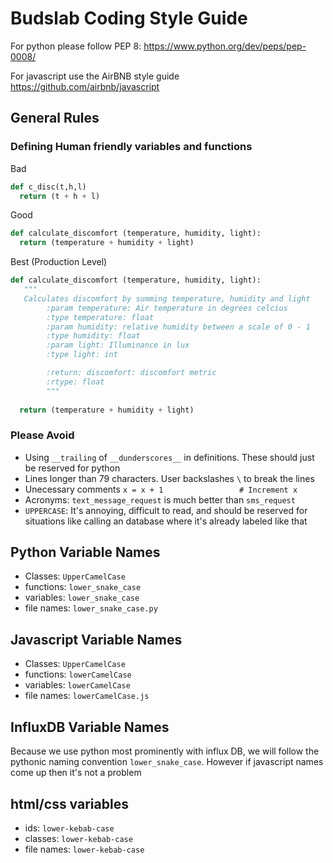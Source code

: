 # Budslab Coding Style Guide

For python please follow PEP 8: https://www.python.org/dev/peps/pep-0008/

For javascript use the AirBNB style guide https://github.com/airbnb/javascript

## General Rules

### Defining Human friendly variables and functions
Bad
```python
def c_disc(t,h,l)
  return (t + h + l)
```

Good
```python
def calculate_discomfort (temperature, humidity, light):
  return (temperature + humidity + light)
```

Best (Production Level)
```python
def calculate_discomfort (temperature, humidity, light):
   """
   Calculates discomfort by summing temperature, humidity and light
        :param temperature: Air temperature in degrees celcius
        :type temperature: float
        :param humidity: relative humidity between a scale of 0 - 1
        :type humidity: float
        :param light: Illuminance in lux
        :type light: int

        :return: discomfort: discomfort metric
        :rtype: float
        """
  
  return (temperature + humidity + light)
```

### Please Avoid

- Using `__trailing` of `__dunderscores__` in definitions. These should just be reserved for python
- Lines longer than 79 characters. User backslashes `\` to break the lines
- Unecessary comments `x = x + 1                 # Increment x`
- Acronyms: `text_message_request` is much better than `sms_request`
- `UPPERCASE`: It's annoying, difficult to read, and should be reserved for situations like calling an database where it's already labeled like that

## Python Variable Names

- Classes: `UpperCamelCase`
- functions: `lower_snake_case`
- variables: `lower_snake_case`
- file names: `lower_snake_case.py`


## Javascript Variable Names

- Classes: `UpperCamelCase`
- functions: `lowerCamelCase`
- variables: `lowerCamelCase`
- file names: `lowerCamelCase.js`

## InfluxDB Variable Names

Because we use python most prominently with influx DB, we will follow the pythonic naming convention `lower_snake_case`. However if javascript names come up then it's not a problem

## html/css variables

- ids: `lower-kebab-case`
- classes: `lower-kebab-case`
- file names: `lower-kebab-case`


